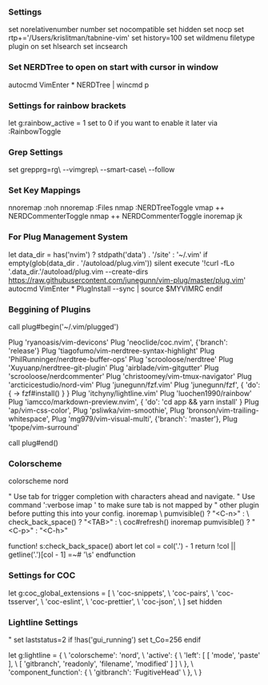 
### Settings
set norelativenumber number
set nocompatible
set hidden
set nocp
set rtp+='/Users/krislitman/tabnine-vim'
set history=100
set wildmenu
filetype plugin on
set hlsearch
set incsearch
### Set NERDTree to open on start with cursor in window
autocmd VimEnter * NERDTree | wincmd p

### Settings for rainbow brackets
let g:rainbow_active = 1 set to 0 if you want to enable it later via :RainbowToggle

### Grep Settings
set grepprg=rg\ --vimgrep\ --smart-case\ --follow

### Set Key Mappings
nnoremap <esc><esc> :noh<return><esc>
nnoremap <silent> <C-f> :Files<CR>
nmap <C-e> :NERDTreeToggle<CR>
vmap ++ <plug>NERDCommenterToggle
nmap ++ <plug>NERDCommenterToggle
inoremap jk <Esc>

### For Plug Management System
let data_dir = has('nvim') ? stdpath('data') . '/site' : '~/.vim'
if empty(glob(data_dir . '/autoload/plug.vim'))
  silent execute '!curl -fLo '.data_dir.'/autoload/plug.vim --create-dirs  https://raw.githubusercontent.com/junegunn/vim-plug/master/plug.vim'
  autocmd VimEnter * PlugInstall --sync | source $MYVIMRC
endif

### Beggining of Plugins
call plug#begin('~/.vim/plugged')

Plug 'ryanoasis/vim-devicons'
Plug 'neoclide/coc.nvim', {'branch': 'release'}
Plug 'tiagofumo/vim-nerdtree-syntax-highlight'
Plug 'PhilRunninger/nerdtree-buffer-ops'
Plug 'scrooloose/nerdtree'
Plug 'Xuyuanp/nerdtree-git-plugin'
Plug 'airblade/vim-gitgutter'
Plug 'scrooloose/nerdcommenter'
Plug 'christoomey/vim-tmux-navigator'
Plug 'arcticicestudio/nord-vim'
Plug 'junegunn/fzf.vim'
Plug 'junegunn/fzf', { 'do': { -> fzf#install() } }
Plug 'itchyny/lightline.vim'
Plug 'luochen1990/rainbow'
Plug 'iamcco/markdown-preview.nvim', { 'do': 'cd app && yarn install'  }
Plug 'ap/vim-css-color',
Plug 'psliwka/vim-smoothie',
Plug 'bronson/vim-trailing-whitespace',
Plug 'mg979/vim-visual-multi', {'branch': 'master'},
Plug 'tpope/vim-surround'

call plug#end()

### Colorscheme
colorscheme nord

" Use tab for trigger completion with characters ahead and navigate.
" Use command ':verbose imap <tab>' to make sure tab is not mapped by
" other plugin before putting this into your config.
inoremap <silent><expr> <TAB>
      \ pumvisible() ? "\<C-n>" :
      \ <SID>check_back_space() ? "\<TAB>" :
      \ coc#refresh()
inoremap <expr><S-TAB> pumvisible() ? "\<C-p>" : "\<C-h>"

function! s:check_back_space() abort
  let col = col('.') - 1
  return !col || getline('.')[col - 1]  =~# '\s'
endfunction

### Settings for COC
let g:coc_global_extensions = [
			\ 'coc-snippets',
			\ 'coc-pairs',
			\ 'coc-tsserver',
			\ 'coc-eslint',
			\ 'coc-prettier',
			\ 'coc-json',
			\ ]
set hidden


### Lightline Settings
"
set laststatus=2
if !has('gui_running')
  set t_Co=256
endif

let g:lightline = {
      \ 'colorscheme': 'nord',
      \	'active': {
      \   'left': [ [ 'mode', 'paste' ],
      \             [ 'gitbranch', 'readonly', 'filename', 'modified' ] ]
      \ },
      \ 'component_function': {
      \   'gitbranch': 'FugitiveHead'
      \ },
      \ }


